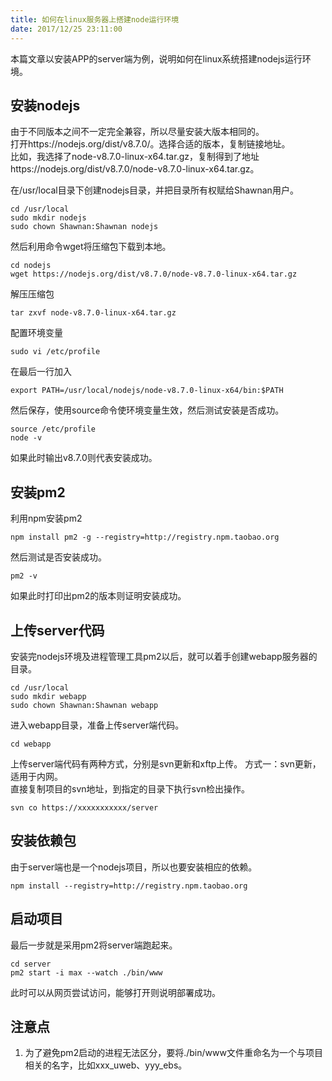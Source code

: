 ```yaml
---
title: 如何在linux服务器上搭建node运行环境
date: 2017/12/25 23:11:00
---
```


本篇文章以安装APP的server端为例，说明如何在linux系统搭建nodejs运行环境。

## 安装nodejs

由于不同版本之间不一定完全兼容，所以尽量安装大版本相同的。  
打开https://nodejs.org/dist/v8.7.0/。选择合适的版本，复制链接地址。  
比如，我选择了node-v8.7.0-linux-x64.tar.gz，复制得到了地址https://nodejs.org/dist/v8.7.0/node-v8.7.0-linux-x64.tar.gz。  

<!-- more -->

在/usr/local目录下创建nodejs目录，并把目录所有权赋给Shawnan用户。

    
    cd /usr/local    
    sudo mkdir nodejs
    sudo chown Shawnan:Shawnan nodejs

然后利用命令wget将压缩包下载到本地。
    
    cd nodejs
    wget https://nodejs.org/dist/v8.7.0/node-v8.7.0-linux-x64.tar.gz

解压压缩包
    
    tar zxvf node-v8.7.0-linux-x64.tar.gz

配置环境变量

    sudo vi /etc/profile

在最后一行加入

    export PATH=/usr/local/nodejs/node-v8.7.0-linux-x64/bin:$PATH

然后保存，使用source命令使环境变量生效，然后测试安装是否成功。

    source /etc/profile
    node -v

如果此时输出v8.7.0则代表安装成功。

## 安装pm2

利用npm安装pm2

    npm install pm2 -g --registry=http://registry.npm.taobao.org

然后测试是否安装成功。

    pm2 -v

如果此时打印出pm2的版本则证明安装成功。

## 上传server代码

安装完nodejs环境及进程管理工具pm2以后，就可以着手创建webapp服务器的目录。

    cd /usr/local
    sudo mkdir webapp 
    sudo chown Shawnan:Shawnan webapp

进入webapp目录，准备上传server端代码。

    cd webapp

上传server端代码有两种方式，分别是svn更新和xftp上传。
方式一：svn更新，适用于内网。  
直接复制项目的svn地址，到指定的目录下执行svn检出操作。  

    svn co https://xxxxxxxxxxx/server

## 安装依赖包

由于server端也是一个nodejs项目，所以也要安装相应的依赖。

    npm install --registry=http://registry.npm.taobao.org

## 启动项目

最后一步就是采用pm2将server端跑起来。

    cd server
    pm2 start -i max --watch ./bin/www

此时可以从网页尝试访问，能够打开则说明部署成功。

## 注意点

1. 为了避免pm2启动的进程无法区分，要将./bin/www文件重命名为一个与项目相关的名字，比如xxx_uweb、yyy_ebs。
